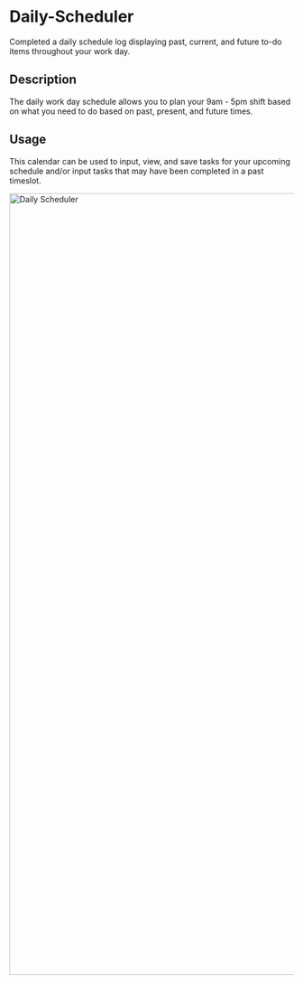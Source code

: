 # Daily-Scheduler

Completed a daily schedule log displaying past, current, and future to-do items throughout your work day.

## Description

The daily work day schedule allows you to plan your 9am - 5pm shift based on what you need to do based on past, present, and future times. 

## Usage

This calendar can be used to input, view, and save tasks for your upcoming schedule and/or input tasks that may have been completed in a past timeslot.

<img width="1384" alt="Daily Scheduler" src="https://user-images.githubusercontent.com/127256351/233515443-ca2f1972-52c3-45f6-a003-25b99264d45b.png">
